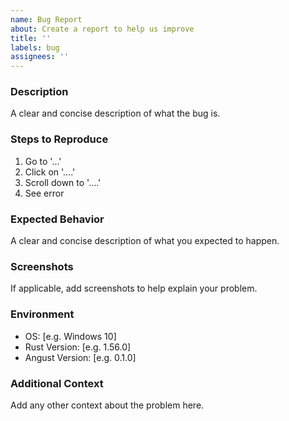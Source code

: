 ```yaml
---
name: Bug Report
about: Create a report to help us improve
title: ''
labels: bug
assignees: ''
---
```


### Description
A clear and concise description of what the bug is.

### Steps to Reproduce
1. Go to '...'
2. Click on '....'
3. Scroll down to '....'
4. See error

### Expected Behavior
A clear and concise description of what you expected to happen.

### Screenshots
If applicable, add screenshots to help explain your problem.

### Environment
- OS: [e.g. Windows 10]
- Rust Version: [e.g. 1.56.0]
- Angust Version: [e.g. 0.1.0]

### Additional Context
Add any other context about the problem here.
